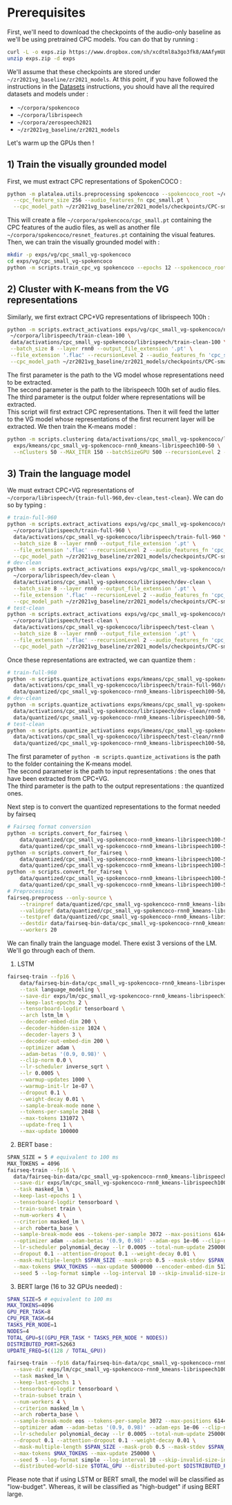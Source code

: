# Prerequisites

First, we'll need to download the checkpoints of the audio-only baseline as we'll be using pretrained CPC models. 
You can do that by running :

```bash
curl -L -o exps.zip https://www.dropbox.com/sh/xcdtml8a3go3fk8/AAAfymU80lS6ZKMr3y9okwApa?dl=0
unzip exps.zip -d exps
```

We'll assume that these checkpoints are stored under `~/zr2021vg_baseline/zr2021_models`.
At this point, if you have followed the instructions in the [Datasets](./docs/DATASETS.md) instructions, you should have all the required datasets and models under :

* `~/corpora/spokencoco`
* `~/corpora/librispeech`
* `~/corpora/zerospeech2021`
* `~/zr2021vg_baseline/zr2021_models`

Let's warm up the GPUs then !

## 1) Train the visually grounded model 

First, we must extract CPC representations of SpokenCOCO :

```bash
python -m platalea.utils.preprocessing spokencoco --spokencoco_root ~/corpora/spokencoco \
  --cpc_feature_size 256 --audio_features_fn cpc_small.pt \
  --cpc_model_path ~/zr2021vg_baseline/zr2021_models/checkpoints/CPC-small-kmeans50/cpc_ls100/checkpoint_170.pt
```

This will create a file `~/corpora/spokencoco/cpc_small.pt` containing the CPC features of the audio files, as well as another file `~/corpora/spokencoco/resnet_features.pt` containing the visual features.
Then, we can train the visually grounded model with :

```bash
mkdir -p exps/vg/cpc_small_vg-spokencoco
cd exps/vg/cpc_small_vg-spokencoco 
python -m scripts.train_cpc_vg spokencoco --epochs 12 --spokencoco_root ~/corpora/spokencoco --cpc_feature_size 256 --audio_features_fn cpc_small.pt
```

## 2) Cluster with K-means from the VG representations

Similarly, we first extract CPC+VG representations of librispeech 100h : 

 ```bash
python -m scripts.extract_activations exps/vg/cpc_small_vg-spokencoco/net.best.pt \
  ~/corpora/librispeech/train-clean-100 \
  data/activations/cpc_small_vg-spokencoco/librispeech/train-clean-100 \
  --batch_size 8 --layer rnn0 --output_file_extension '.pt' \
  --file_extension '.flac' --recursionLevel 2 --audio_features_fn 'cpc_small.pt' \
  --cpc_model_path ~/zr2021vg_baseline/zr2021_models/checkpoints/CPC-small-kmeans50/cpc_ls100/checkpoint_170.pt
```

The first parameter is the path to the VG model whose representations need to be extracted.\
The second parameter is the path to the librispeech 100h set of audio files.\
The third parameter is the output folder where representations will be extracted.\
This script will first extract CPC representations. Then it will feed the latter to the VG model whose representations of the first recurrent layer will be extracted.
We then train the K-means model :

```bash
python -m scripts.clustering data/activations/cpc_small_vg-spokencoco/librispeech/train-clean-100 \
  exps/kmeans/cpc_small_vg-spokencoco-rnn0_kmeans-librispeech100-50 \
  --nClusters 50 --MAX_ITER 150 --batchSizeGPU 500 --recursionLevel 2 --save
```

## 3) Train the language model

We must extract CPC+VG representations of `~/corpora/librispeech/{train-full-960,dev-clean,test-clean}`. We can do so by typing :

```bash
# train-full-960
python -m scripts.extract_activations exps/vg/cpc_small_vg-spokencoco/net.best.pt \
  ~/corpora/librispeech/train-full-960 \
  data/activations/cpc_small_vg-spokencoco/librispeech/train-full-960 \
  --batch_size 8 --layer rnn0 --output_file_extension '.pt' \
  --file_extension '.flac' --recursionLevel 2 --audio_features_fn 'cpc_small.pt' \
  --cpc_model_path ~/zr2021vg_baseline/zr2021_models/checkpoints/CPC-small-kmeans50/cpc_ls100/checkpoint_170.pt
# dev-clean
python -m scripts.extract_activations exps/vg/cpc_small_vg-spokencoco/net.best.pt \
  ~/corpora/librispeech/dev-clean \
  data/activations/cpc_small_vg-spokencoco/librispeech/dev-clean \
  --batch_size 8 --layer rnn0 --output_file_extension '.pt' \
  --file_extension '.flac' --recursionLevel 2 --audio_features_fn 'cpc_small.pt' \
  --cpc_model_path ~/zr2021vg_baseline/zr2021_models/checkpoints/CPC-small-kmeans50/cpc_ls100/checkpoint_170.pt
# test-clean
python -m scripts.extract_activations exps/vg/cpc_small_vg-spokencoco/net.best.pt \
  ~/corpora/librispeech/test-clean \
  data/activations/cpc_small_vg-spokencoco/librispeech/test-clean \
  --batch_size 8 --layer rnn0 --output_file_extension '.pt' \
  --file_extension '.flac' --recursionLevel 2 --audio_features_fn 'cpc_small.pt' \
  --cpc_model_path ~/zr2021vg_baseline/zr2021_models/checkpoints/CPC-small-kmeans50/cpc_ls100/checkpoint_170.pt
```

Once these representations are extracted, we can quantize them :

```bash
# train-full-960
python -m scripts.quantize_activations exps/kmeans/cpc_small_vg-spokencoco-rnn0_kmeans-librispeech100-50 \
  data/activations/cpc_small_vg-spokencoco/librispeech/train-full-960/rnn0 \
  data/quantized/cpc_small_vg-spokencoco-rnn0_kmeans-librispeech100-50/librispeech/train-full-960
# dev-clean
python -m scripts.quantize_activations exps/kmeans/cpc_small_vg-spokencoco-rnn0_kmeans-librispeech100-50 \
  data/activations/cpc_small_vg-spokencoco/librispeech/dev-clean/rnn0 \
  data/quantized/cpc_small_vg-spokencoco-rnn0_kmeans-librispeech100-50/librispeech/dev-clean
# test-clean
python -m scripts.quantize_activations exps/kmeans/cpc_small_vg-spokencoco-rnn0_kmeans-librispeech100-50 \
  data/activations/cpc_small_vg-spokencoco/librispeech/test-clean/rnn0 \
  data/quantized/cpc_small_vg-spokencoco-rnn0_kmeans-librispeech100-50/librispeech/test-clean
```

The first parameter of `python -m scripts.quantize_activations` is the path to the folder containing the K-means model.\
The second parameter is the path to input representations : the ones that have been extracted from CPC+VG.\
The third parameter is the path to the output representations : the quantized ones.

Next step is to convert the quantized representations to the format needed by fairseq

```bash
# Fairseq format conversion
python -m scripts.convert_for_fairseq \
    data/quantized/cpc_small_vg-spokencoco-rnn0_kmeans-librispeech100-50/librispeech/train-full-960/quantized_outputs.txt \
    data/quantized/cpc_small_vg-spokencoco-rnn0_kmeans-librispeech100-50/librispeech/train-full-960/fairseq.txt
python -m scripts.convert_for_fairseq \
    data/quantized/cpc_small_vg-spokencoco-rnn0_kmeans-librispeech100-50/librispeech/dev-clean/quantized_outputs.txt \
    data/quantized/cpc_small_vg-spokencoco-rnn0_kmeans-librispeech100-50/librispeech/dev-clean/fairseq.txt
python -m scripts.convert_for_fairseq \
    data/quantized/cpc_small_vg-spokencoco-rnn0_kmeans-librispeech100-50/librispeech/test-clean/quantized_outputs.txt \
    data/quantized/cpc_small_vg-spokencoco-rnn0_kmeans-librispeech100-50/librispeech/test-clean/fairseq.txt
# Preprocessing
fairseq.preprocess --only-source \
    --trainpref data/quantized/cpc_small_vg-spokencoco-rnn0_kmeans-librispeech100-50/librispeech/train-full-960/fairseq.txt \
    --validpref data/quantized/cpc_small_vg-spokencoco-rnn0_kmeans-librispeech100-50/librispeech/dev-clean/fairseq.txt \
    --testpref data/quantized/cpc_small_vg-spokencoco-rnn0_kmeans-librispeech100-50/librispeech/test-clean/fairseq.txt \
    --destdir data/fairseq-bin-data/cpc_small_vg-spokencoco-rnn0_kmeans-librispeech100-50/librispeech/train-full-960 \
    --workers 20
```

We can finally train the language model. There exist 3 versions of the LM. We'll go through each of them.

1) LSTM

```bash
fairseq-train --fp16 \
    data/fairseq-bin-data/cpc_small_vg-spokencoco-rnn0_kmeans-librispeech100-50/librispeech/train-full-960 \
    --task language_modeling \
    --save-dir exps/lm/cpc_small_vg-spokencoco-rnn0_kmeans-librispeech100-50_lm-lstm-librispeech960 \
    --keep-last-epochs 2 \
    --tensorboard-logdir tensorboard \
    --arch lstm_lm \
    --decoder-embed-dim 200 \
    --decoder-hidden-size 1024 \
    --decoder-layers 3 \
    --decoder-out-embed-dim 200 \
    --optimizer adam \
    --adam-betas '(0.9, 0.98)' \
    --clip-norm 0.0 \
    --lr-scheduler inverse_sqrt \
    --lr 0.0005 \
    --warmup-updates 1000 \
    --warmup-init-lr 1e-07 \
    --dropout 0.1 \
    --weight-decay 0.01 \
    --sample-break-mode none \
    --tokens-per-sample 2048 \
    --max-tokens 131072 \
    --update-freq 1 \
    --max-update 100000
```

2) BERT base :

```bash
SPAN_SIZE = 5 # equivalent to 100 ms
MAX_TOKENS = 4096
fairseq-train --fp16 \
  data/fairseq-bin-data/cpc_small_vg-spokencoco-rnn0_kmeans-librispeech100-50/librispeech/train-full-960 \
  --save-dir exps/lm/cpc_small_vg-spokencoco-rnn0_kmeans-librispeech100-50_lm-bert-small-librispeech960\
  --task masked_lm \
  --keep-last-epochs 1 \
  --tensorboard-logdir tensorboard \
  --train-subset train \
  --num-workers 4 \
  --criterion masked_lm \
  --arch roberta_base \
  --sample-break-mode eos --tokens-per-sample 3072 --max-positions 6144 \
  --optimizer adam --adam-betas '(0.9, 0.98)' --adam-eps 1e-06 --clip-norm 0.0 \
  --lr-scheduler polynomial_decay --lr 0.0005 --total-num-update 250000 --warmup-updates 10000 \
  --dropout 0.1 --attention-dropout 0.1 --weight-decay 0.01 \
  --mask-multiple-length $SPAN_SIZE --mask-prob 0.5 --mask-stdev $SPAN_SIZE \
  --max-tokens $MAX_TOKENS --max-update 5000000 --encoder-embed-dim 512 --encoder-ffn-embed-dim 2048 --encoder-attention-heads 8 --encoder-layers 8 \
  --seed 5 --log-format simple --log-interval 10 --skip-invalid-size-inputs-valid-test
```

3) BERT large (16 to 32 GPUs needed) :

```bash
SPAN_SIZE=5 # equivalent to 100 ms
MAX_TOKENS=4096
GPU_PER_TASK=8
CPU_PER_TASK=64
TASKS_PER_NODE=1
NODES=4
TOTAL_GPU=$((GPU_PER_TASK * TASKS_PER_NODE * NODES))
DISTRIBUTED_PORT=52663 
UPDATE_FREQ=$((128 / TOTAL_GPU))

fairseq-train --fp16 data/fairseq-bin-data/cpc_small_vg-spokencoco-rnn0_kmeans-librispeech100-50/librispeech/train-full-960 \
  --save-dir exps/lm/cpc_small_vg-spokencoco-rnn0_kmeans-librispeech100-50_lm-bert-large-librispeech960 \
  --task masked_lm \
  --keep-last-epochs 1 \
  --tensorboard-logdir tensorboard \
  --train-subset train \
  --num-workers 4 \
  --criterion masked_lm \
  --arch roberta_base \
  --sample-break-mode eos --tokens-per-sample 3072 --max-positions 6144 \
  --optimizer adam --adam-betas '(0.9, 0.98)' --adam-eps 1e-06 --clip-norm 0.0 \
  --lr-scheduler polynomial_decay --lr 0.0005 --total-num-update 250000 --warmup-updates 10000 \
  --dropout 0.1 --attention-dropout 0.1 --weight-decay 0.01 \
  --mask-multiple-length $SPAN_SIZE --mask-prob 0.5 --mask-stdev $SPAN_SIZE \
  --max-tokens $MAX_TOKENS --max-update 250000 \
  --seed 5 --log-format simple --log-interval 10 --skip-invalid-size-inputs-valid-test \
  --distributed-world-size $TOTAL_GPU --distributed-port $DISTRIBUTED_PORT
```

Please note that if using LSTM or BERT small, the model will be classified as "low-budget". Whereas, it will be classified as "high-budget" if using BERT large.